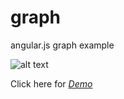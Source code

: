 graph
==========================

angular.js graph example

![alt text](https://raw.github.com/AlexDudar/graph/master/preview.png "graph")

Click here for *[Demo](http://alexdudar.github.io/graph/index.html)*



